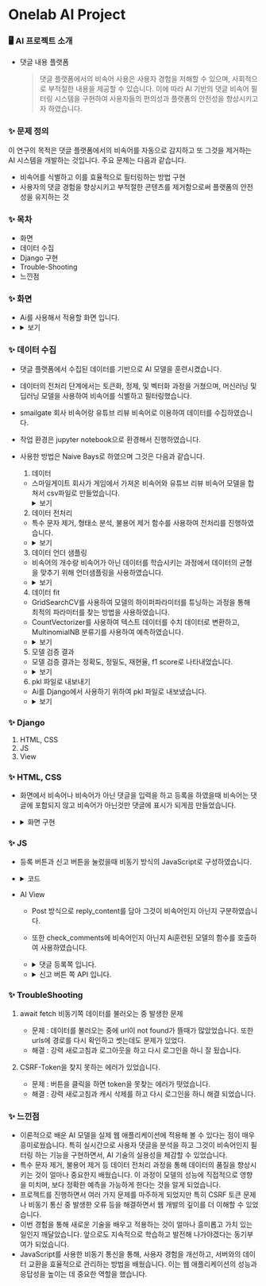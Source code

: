 # Onelab AI Project

<h3>🖥️ AI 프로젝트 소개</h3>

- 댓글 내용 플랫폼
  > 댓글 플랫폼에서의 비속어 사용은 사용자 경험을 저해할 수 있으며, 사회적으로 부적절한 내용을 제공할 수 있습니다.
  > 이에 따라 AI 기반의 댓글 비속어 필터링 시스템을 구현하여 사용자들의 편의성과 플랫폼의 안전성을 향상시키고자 하였습니다.

### ✨ 문제 정의
이 연구의 목적은 댓글 플랫폼에서의 비속어를 자동으로 감지하고 또 그것을 제거하는 AI 시스템을 개발하는 것입니다. 주요 문제는 다음과 같습니다.
- 비속어를 식별하고 이를 효율적으로 필터링하는 방법 구현
- 사용자의 댓글 경험을 향상시키고 부적절한 콘텐츠를 제거함으로써 플랫폼의 안전성을 유지하는 것

### ✨ 목차
- 화면
- 데이터 수집
- Django 구현
- Trouble-Shooting
- 느낀점

### ✨ 화면
- Ai를 사용해서 적용할 화면 입니다.
- <details>
     <summary>보기</summary>
     <img src="https://github.com/onelab-server-ai/onelab-ai/assets/129862668/e3b7150a-f258-4f24-b201-85ab776e0ff6">
  </details>
  

### ✨ 데이터 수집
- 댓글 플랫폼에서 수집된 데이터를 기반으로 AI 모델을 훈련시켰습니다.
- 데이터의 전처리 단계에서는 토큰화, 정제, 및 벡터화 과정을 거쳤으며, 머신러닝 및 딥러닝 모델을 사용하여 비속어를 식별하고 필터링했습니다.
- smailgate 회사 비속어랑 유튜브 리뷰 비속어로 이용하여 데이터를 수집하였습니다.
- 작업 환경은 jupyter notebook으로 환경해서 진행하였습니다.
- 사용한 방법은 Naive Bays로 하였으며 그것은 다음과 같습니다.
  1. 데이터
  - 스마일게이트 회사가 게임에서 가져온 비속어와 유튜브 리뷰 비속어 모델을 합쳐서 csv파일로 만들었습니다.
    <details>
       <summary>보기</summary>
       <img src="https://github.com/onelab-server-ai/onelab-ai/assets/129862668/5ac15f5e-a2d6-4a8a-a9a1-1b66a89c9067">
    </details>

  2. 데이터 전처리
  - 특수 문자 제거, 형태소 분석, 불용어 제거 함수를 사용하여 전처리를 진행하였습니다.
  - <details>
      <summary>보기</summary>
      <img src="https://github.com/onelab-server-ai/onelab-ai/assets/129862668/3015ae85-f7be-4536-88e2-3cc2735ce798">
    </details>  
    

  3. 데이터 언더 샘플링
  - 비속어의 개수랑 비속어가 아닌 데이터를 학습시키는 과정에서 데이터의 균형을 맞추기 위해 언더샘플링을 사용하였습니다.
  - <details>
      <summary>보기</summary>
      <img src="https://github.com/onelab-server-ai/onelab-ai/assets/129862668/6fc44236-bc44-444a-996b-e26a0ca9e734">
    </details>  
    

  4. 데이터 fit
  - GridSearchCV를 사용하여 모델의 하이퍼파라미터를 튜닝하는 과정을 통해 최적의 파라미터를 찾는 방법을 사용하였습니다.
  - CountVectorizer를 사용하여 텍스트 데이터를 수치 데이터로 변환하고, MultinomialNB 분류기를 사용하여 예측하였습니다.
  - <details>
      <summary>보기</summary>
      <img src="https://github.com/onelab-server-ai/onelab-ai/assets/129862668/b5ebce7f-807f-4eaa-b07a-48a23cb5a79b">
    </details>  

    
  5. 모델 검증 결과
  - 모델 검증 결과는 정확도, 정밀도, 재현율, f1 score로 나타내었습니다.
  - <details>
      <summary>보기</summary>
      <img src="https://github.com/onelab-server-ai/onelab-ai/assets/129862668/ecbe713a-c3b2-46a5-a4a3-86cebc04c5f1">
    </details>  
    

  6. pkl 파일로 내보내기
  - Ai를 Django에서 사용하기 위하여 pkl 파일로 내보냈습니다.
  - <details>
      <summary>보기</summary>
      <img src="https://github.com/onelab-server-ai/onelab-ai/assets/129862668/bcaa911a-a8fc-4832-b988-f45b6916e756">
    </details> 
  
### ✨ Django
1. HTML, CSS
2. JS
3. View

### ✨ HTML, CSS
- 화면에서 비속어나 비속어가 아닌 댓글을 입력을 하고 등록을 하였을때 비속어는 댓글에 포함되지 않고 비속어가 아닌것만 댓글에 표시가 되게끔 만들었습니다.
-  <details>
    <summary>화면 구현</summary>
    <img src="https://github.com/onelab-server-ai/onelab-ai/assets/129862668/e3b7150a-f258-4f24-b201-85ab776e0ff6">
    
    - 댓글 내용을 입력을 하고 등록 버튼을 누르면 됩니다.<br> <br>

    <img src="https://github.com/onelab-server-ai/onelab-ai/assets/129862668/0c6adf44-5070-48a7-8447-f27709656b1c">

    - 댓글 쪽 신고 버튼을 누르면 alert 창이 뜨며 데이터가 삭제 됩니다. <br> <br>
 
    <img src="https://github.com/onelab-server-ai/onelab-ai/assets/129862668/098dc5c3-a1df-419c-91da-5c45a4b12ec0">

    - 댓글이 사라진 것을 볼 수 있습니다.
  </details>  
 

### ✨ JS
  - 등록 버튼과 신고 버튼을 눌렀을때 비동기 방식의 JavaScript로 구성하였습니다.
  - <details>
      <summary>코드</summary>
      <img src="https://github.com/onelab-server-ai/onelab-ai/assets/129862668/eaa9726a-1137-4622-988c-e5fd45a9776a">

      - 댓글 내용 입니다.

      <img src="https://github.com/onelab-server-ai/onelab-ai/assets/129862668/25de1085-d4cb-44a3-9ae4-e7c9c0ec0d55">
      
      - 신고 쪽 입니다.
  </details> 
 

  - AI View <br>
    - Post 방식으로 reply_content를 담아 그것이 비속어인지 아닌지 구분하였습니다.
    - 또한 check_comments에 비속어인지 아닌지 Ai훈련된 모델의 함수를 호출하여 사용하였습니다.
    - <details>
        <summary>댓글 등록쪽 입니다.</summary>
        <img src="https://github.com/onelab-server-ai/onelab-ai/assets/129862668/d0a09e70-f161-41a2-a6e6-9f7de0e62556">
        <img src="https://github.com/onelab-server-ai/onelab-ai/assets/129862668/2f9f8c5e-282b-43e7-9d79-a8fdb1f13731"> 
      </details>
      
    - <details>
        <summary>신고 버튼 쪽 API 입니다.</summary>
        <img src="https://github.com/onelab-server-ai/onelab-ai/assets/129862668/7d8e06cc-02c0-48f4-a329-6e71f7c06edb">
      </details> 
  
### ✨ TroubleShooting
1. await fetch 비동기쪽 데이터를 불러오는 중 발생한 문제
   - 문제 : 데이터를 불러오는 중에 url이 not found가 뜰때가 많았었습니다. 또한 urls에 경로를 다시 확인하고 썻는데도 문제가 있었다.
   - 해결 : 강력 새로고침과 로그아웃을 하고 다시 로그인을 하니 잘 됬습니다.

2. CSRF-Token을 찾지 못하는 에러가 있었습니다.
   - 문제 : 버튼을 클릭을 하면 token을 못찾는 에러가 떳었습니다.
   - 해결 : 강력 새로고침과 캐시 삭제를 하고 다시 로그인을 하니 해결 되었습니다.

### ✨ 느낀점
- 이론적으로 배운 AI 모델을 실제 웹 애플리케이션에 적용해 볼 수 있다는 점이 매우 흥미로웠습니다. 특히 실시간으로 사용자 댓글을 분석을 하고 그것이 비속어인지 필터링 하는 기능을 구현하면서, AI 기술의 실용성을 체감할 수 있었습니다.
- 특수 문자 제거, 불용어 제거 등 데이터 전처리 과정을 통해 데이터의 품질을 향상시키는 것이 얼마나 중요한지 배웠습니다. 이 과정이 모델의 성능에 직접적으로 영향을 미치며, 보다 정확한 예측을 가능하게 한다는 것을 알게 되었습니다.
- 프로젝트를 진행하면서 여러 가지 문제를 마주하게 되었지만 특히 CSRF 토큰 문제나 비동기 통신 중 발생한 오류 등을 해결하면서 웹 개발의 깊이를 더 이해할 수 있었습니다.
- 이번 경험을 통해 새로운 기술을 배우고 적용하는 것이 얼마나 흥미롭고 가치 있는 일인지 깨달았습니다. 앞으로도 지속적으로 학습하고 발전해 나가야겠다는 동기부여가 되었습니다.
- JavaScript를 사용한 비동기 통신을 통해, 사용자 경험을 개선하고, 서버와의 데이터 교환을 효율적으로 관리하는 방법을 배웠습니다. 이는 웹 애플리케이션의 성능과 응답성을 높이는 데 중요한 역할을 했습니다.

  
  
